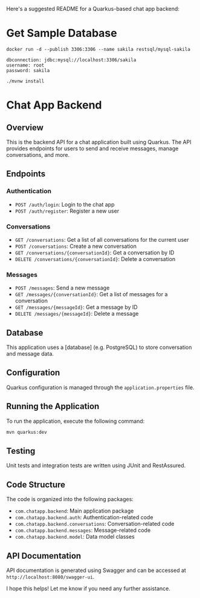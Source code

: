

Here's a suggested README for a Quarkus-based chat app backend:

**Get Sample Database**
=======================

``
docker run -d --publish 3306:3306 --name sakila restsql/mysql-sakila
``

```
dbconnection: jdbc:mysql://localhost:3306/sakila
username: root
password: sakila
```

```
./mvnw install

```



**Chat App Backend**
=====================

**Overview**
------------

This is the backend API for a chat application built using Quarkus. The API provides endpoints for users to send and receive messages, manage conversations, and more.

**Endpoints**
------------

### Authentication

* `POST /auth/login`: Login to the chat app
* `POST /auth/register`: Register a new user

### Conversations

* `GET /conversations`: Get a list of all conversations for the current user
* `POST /conversations`: Create a new conversation
* `GET /conversations/{conversationId}`: Get a conversation by ID
* `DELETE /conversations/{conversationId}`: Delete a conversation

### Messages

* `POST /messages`: Send a new message
* `GET /messages/{conversationId}`: Get a list of messages for a conversation
* `GET /messages/{messageId}`: Get a message by ID
* `DELETE /messages/{messageId}`: Delete a message

**Database**
------------

This application uses a [database] (e.g. PostgreSQL) to store conversation and message data.

**Configuration**
----------------

Quarkus configuration is managed through the `application.properties` file.

**Running the Application**
---------------------------

To run the application, execute the following command:

```bash
mvn quarkus:dev
```

**Testing**
------------

Unit tests and integration tests are written using JUnit and RestAssured.

**Code Structure**
------------------

The code is organized into the following packages:

* `com.chatapp.backend`: Main application package
* `com.chatapp.backend.auth`: Authentication-related code
* `com.chatapp.backend.conversations`: Conversation-related code
* `com.chatapp.backend.messages`: Message-related code
* `com.chatapp.backend.model`: Data model classes

**API Documentation**
----------------------

API documentation is generated using Swagger and can be accessed at `http://localhost:8080/swagger-ui`.

I hope this helps! Let me know if you need any further assistance.